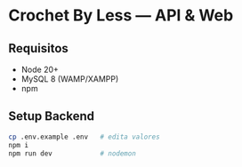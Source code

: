 # Crochet By Less — API & Web

## Requisitos
- Node 20+
- MySQL 8 (WAMP/XAMPP)
- npm

## Setup Backend
```bash
cp .env.example .env   # edita valores
npm i
npm run dev            # nodemon
